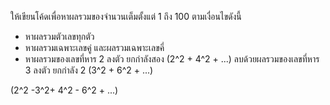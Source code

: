 ให้เขียนโค้ดเพื่อหาผลรวมของจำนวนเต็มตั้งแต่ 1 ถึง 100 ตามเงื่อนไขดังนี้

- หาผลรวมตัวเลขทุกตัว
- หาผลรวมเฉพาะเลขคู่ และผลรวมเฉพาะเลขคี่
- หาผลรวมของเลขที่หาร 2 ลงตัว ยกกำลังสอง (2^2 + 4^2 + ...) ลบด้วยผลรวมของเลขที่หาร 3 ลงตัว ยกกำลัง 2 (3^2 + 6^2 + ...)


(2^2 -3^2+ 4^2 - 6^2 + ...) 